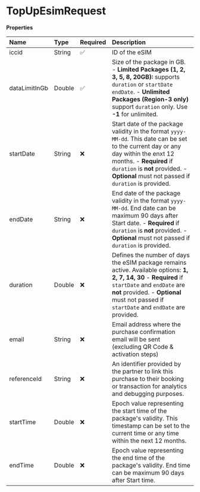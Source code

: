 # TopUpEsimRequest

**Properties**

| Name          | Type   | Required | Description                                                                                                                                                                                                                                              |
| :------------ | :----- | :------- | :------------------------------------------------------------------------------------------------------------------------------------------------------------------------------------------------------------------------------------------------------- |
| iccid         | String | ✅       | ID of the eSIM                                                                                                                                                                                                                                           |
| dataLimitInGb | Double | ✅       | Size of the package in GB. - **Limited Packages (1, 2, 3, 5, 8, 20GB):** supports `duration` or `startDate` `endDate`. - **Unlimited Packages (Region-3 only)** support `duration` only. Use **-1** for unlimited.                                       |
| startDate     | String | ❌       | Start date of the package validity in the format `yyyy-MM-dd`. This date can be set to the current day or any day within the enxt 12 months. - **Required** if `duration` is **not** provided. - **Optional** must not passed if `duration` is provided. |
| endDate       | String | ❌       | End date of the package validity in the format `yyyy-MM-dd`. End date can be maximum 90 days after Start date. - **Required** if `duration` is **not** provided. - **Optional** must not passed if `duration` is provided.                               |
| duration      | Double | ❌       | Defines the number of days the eSIM package remains active. Available options: **1, 2, 7, 14, 30** - **Required** if `startDate` and `endDate` are **not** provided. - **Optional** must not passed if `startDate` and `endDate` are provided.           |
| email         | String | ❌       | Email address where the purchase confirmation email will be sent (excluding QR Code & activation steps)                                                                                                                                                  |
| referenceId   | String | ❌       | An identifier provided by the partner to link this purchase to their booking or transaction for analytics and debugging purposes.                                                                                                                        |
| startTime     | Double | ❌       | Epoch value representing the start time of the package's validity. This timestamp can be set to the current time or any time within the next 12 months.                                                                                                  |
| endTime       | Double | ❌       | Epoch value representing the end time of the package's validity. End time can be maximum 90 days after Start time.                                                                                                                                       |
